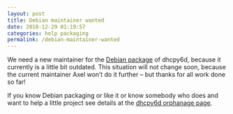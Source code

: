 ```yaml
---
layout: post
title: Debian maintainer wanted
date: 2018-12-29 01:19:57
categories: help packaging
permalink: /debian-maintainer-wanted
---
```


We need a new maintainer for the [Debian package](https://packages.debian.org/sid/dhcpy6d) of dhcpy6d, because it currently is a little bit outdated. This situation will not change soon, because the current maintainer Axel won’t do it further – but thanks for all work done so far!


If you know Debian packaging or like it or know somebody who does and want to help a little project see details at the [dhcpy6d orphanage page](https://bugs.debian.org/cgi-bin/bugreport.cgi?bug=905014).  



